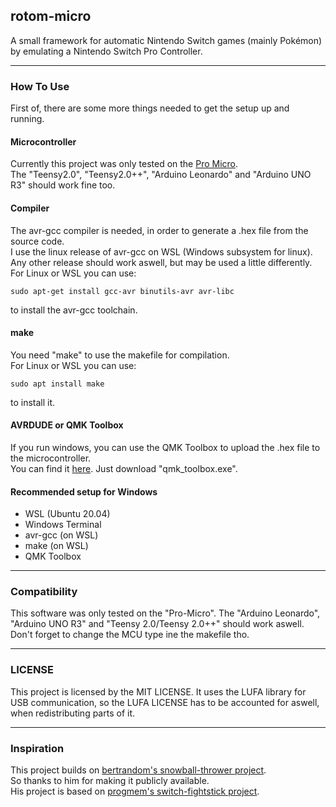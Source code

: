 ## rotom-micro

A small framework for automatic Nintendo Switch games (mainly Pokémon) by emulating a Nintendo Switch Pro Controller.

---
### How To Use

First of, there are some more things needed to get the setup up and running.

#### Microcontroller

Currently this project was only tested on the [Pro Micro](https://www.amazon.de/DUBEUYEW-Atmega32U4-Bootloadered-Development-Mikrocontroller/dp/B0B7KXZN1D/ref=sr_1_1_sspa?__mk_de_DE=%C3%85M%C3%85%C5%BD%C3%95%C3%91&crid=XSKYONIBCY6Q&keywords=pro+micro&qid=1671047714&sprefix=pro+micro%2Caps%2C218&sr=8-1-spons&sp_csd=d2lkZ2V0TmFtZT1zcF9hdGY&psc=1).  
The "Teensy2.0", "Teensy2.0++", "Arduino Leonardo" and "Arduino UNO R3" should work fine too.

#### Compiler

The avr-gcc compiler is needed, in order to generate a .hex file from the source code.  
I use the linux release of avr-gcc on WSL (Windows subsystem for linux). Any other release should work aswell, but may be used a little differently.  
For Linux or WSL you can use:
```
sudo apt-get install gcc-avr binutils-avr avr-libc
```
to install the avr-gcc toolchain.

#### make

You need "make" to use the makefile for compilation.  
For Linux or WSL you can use:
```
sudo apt install make
```
to install it.

#### AVRDUDE or QMK Toolbox

If you run windows, you can use the QMK Toolbox to upload the .hex file to the microcontroller.  
You can find it [here](https://github.com/qmk/qmk_toolbox/releases). Just download "qmk_toolbox.exe".

#### Recommended setup for Windows

- WSL (Ubuntu 20.04)
- Windows Terminal
- avr-gcc (on WSL)
- make (on WSL)
- QMK Toolbox


---
### Compatibility

This software was only tested on the "Pro-Micro". The "Arduino Leonardo", "Arduino UNO R3" and "Teensy 2.0/Teensy 2.0++" should work aswell.
Don't forget to change the MCU type ine the makefile tho.

---
### LICENSE

This project is licensed by the MIT LICENSE.
It uses the LUFA library for USB communication, so the LUFA LICENSE has to be accounted for aswell, when redistributing parts of it.

---
### Inspiration

This project builds on [bertrandom's snowball-thrower project](https://github.com/bertrandom/snowball-thrower).  
So thanks to him for making it publicly available.  
His project is based on [progmem's switch-fightstick project](https://github.com/progmem/Switch-Fightstick).
